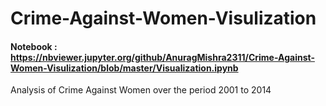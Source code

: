 # Crime-Against-Women-Visulization


#### Notebook : https://nbviewer.jupyter.org/github/AnuragMishra2311/Crime-Against-Women-Visulization/blob/master/Visualization.ipynb
Analysis of Crime Against Women over the period  2001 to 2014 
